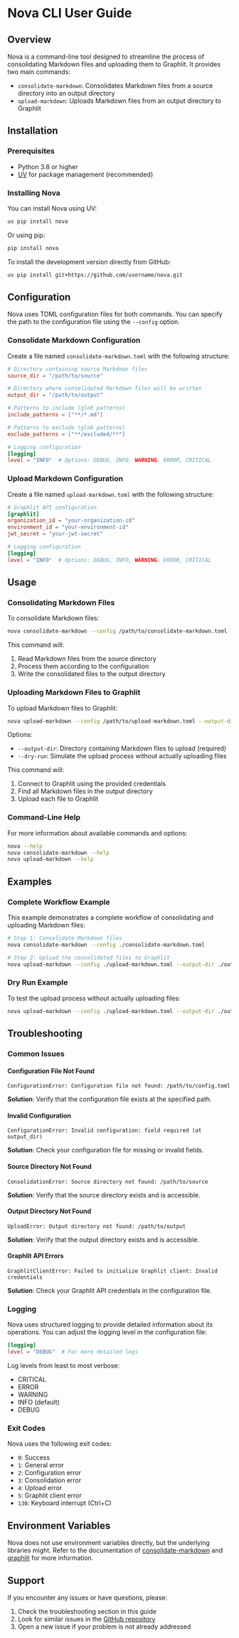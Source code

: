 # Nova CLI User Guide

## Overview

Nova is a command-line tool designed to streamline the process of consolidating Markdown files and uploading them to Graphlit. It provides two main commands:

- `consolidate-markdown`: Consolidates Markdown files from a source directory into an output directory
- `upload-markdown`: Uploads Markdown files from an output directory to Graphlit

## Installation

### Prerequisites

- Python 3.8 or higher
- [UV](https://github.com/astral-sh/uv) for package management (recommended)

### Installing Nova

You can install Nova using UV:

```bash
uv pip install nova
```

Or using pip:

```bash
pip install nova
```

To install the development version directly from GitHub:

```bash
uv pip install git+https://github.com/username/nova.git
```

## Configuration

Nova uses TOML configuration files for both commands. You can specify the path to the configuration file using the `--config` option.

### Consolidate Markdown Configuration

Create a file named `consolidate-markdown.toml` with the following structure:

```toml
# Directory containing source Markdown files
source_dir = "/path/to/source"

# Directory where consolidated Markdown files will be written
output_dir = "/path/to/output"

# Patterns to include (glob patterns)
include_patterns = ["**/*.md"]

# Patterns to exclude (glob patterns)
exclude_patterns = ["**/excluded/**"]

# Logging configuration
[logging]
level = "INFO"  # Options: DEBUG, INFO, WARNING, ERROR, CRITICAL
```

### Upload Markdown Configuration

Create a file named `upload-markdown.toml` with the following structure:

```toml
# Graphlit API configuration
[graphlit]
organization_id = "your-organization-id"
environment_id = "your-environment-id"
jwt_secret = "your-jwt-secret"

# Logging configuration
[logging]
level = "INFO"  # Options: DEBUG, INFO, WARNING, ERROR, CRITICAL
```

## Usage

### Consolidating Markdown Files

To consolidate Markdown files:

```bash
nova consolidate-markdown --config /path/to/consolidate-markdown.toml
```

This command will:
1. Read Markdown files from the source directory
2. Process them according to the configuration
3. Write the consolidated files to the output directory

### Uploading Markdown Files to Graphlit

To upload Markdown files to Graphlit:

```bash
nova upload-markdown --config /path/to/upload-markdown.toml --output-dir /path/to/output
```

Options:
- `--output-dir`: Directory containing Markdown files to upload (required)
- `--dry-run`: Simulate the upload process without actually uploading files

This command will:
1. Connect to Graphlit using the provided credentials
2. Find all Markdown files in the output directory
3. Upload each file to Graphlit

### Command-Line Help

For more information about available commands and options:

```bash
nova --help
nova consolidate-markdown --help
nova upload-markdown --help
```

## Examples

### Complete Workflow Example

This example demonstrates a complete workflow of consolidating and uploading Markdown files:

```bash
# Step 1: Consolidate Markdown files
nova consolidate-markdown --config ./consolidate-markdown.toml

# Step 2: Upload the consolidated files to Graphlit
nova upload-markdown --config ./upload-markdown.toml --output-dir ./output
```

### Dry Run Example

To test the upload process without actually uploading files:

```bash
nova upload-markdown --config ./upload-markdown.toml --output-dir ./output --dry-run
```

## Troubleshooting

### Common Issues

#### Configuration File Not Found

```
ConfigurationError: Configuration file not found: /path/to/config.toml
```

**Solution**: Verify that the configuration file exists at the specified path.

#### Invalid Configuration

```
ConfigurationError: Invalid configuration: field required (at output_dir)
```

**Solution**: Check your configuration file for missing or invalid fields.

#### Source Directory Not Found

```
ConsolidationError: Source directory not found: /path/to/source
```

**Solution**: Verify that the source directory exists and is accessible.

#### Output Directory Not Found

```
UploadError: Output directory not found: /path/to/output
```

**Solution**: Verify that the output directory exists and is accessible.

#### Graphlit API Errors

```
GraphlitClientError: Failed to initialize Graphlit client: Invalid credentials
```

**Solution**: Check your Graphlit API credentials in the configuration file.

### Logging

Nova uses structured logging to provide detailed information about its operations. You can adjust the logging level in the configuration file:

```toml
[logging]
level = "DEBUG"  # For more detailed logs
```

Log levels from least to most verbose:
- CRITICAL
- ERROR
- WARNING
- INFO (default)
- DEBUG

### Exit Codes

Nova uses the following exit codes:

- `0`: Success
- `1`: General error
- `2`: Configuration error
- `3`: Consolidation error
- `4`: Upload error
- `5`: Graphlit client error
- `130`: Keyboard interrupt (Ctrl+C)

## Environment Variables

Nova does not use environment variables directly, but the underlying libraries might. Refer to the documentation of [consolidate-markdown](https://github.com/username/consolidate-markdown) and [graphlit](https://github.com/username/graphlit) for more information.

## Support

If you encounter any issues or have questions, please:

1. Check the troubleshooting section in this guide
2. Look for similar issues in the [GitHub repository](https://github.com/username/nova/issues)
3. Open a new issue if your problem is not already addressed
